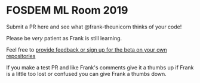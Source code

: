 # FOSDEM ML Room 2019


Submit a PR here and see what @frank-theunicorn thinks of your code!

Please be _very_ patient as Frank is still learning. 

Feel free to [provide feedback or sign up for the beta on your own repositories](http://bit.ly/2WzsSSe)

If you make a test PR and like Frank's comments give it a thumbs up
if Frank is a little too lost or confused you can give Frank a thumbs down.
    
